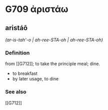 # G709 ἀριστάω

## aristáō

_(ar-is-tah'-o | ah-ree-STA-oh | ah-ree-STA-oh)_

### Definition

from [[G712]]; to take the principle meal; dine.

- to breakfast
- by later usage, to dine

### See also

[[G712]]

